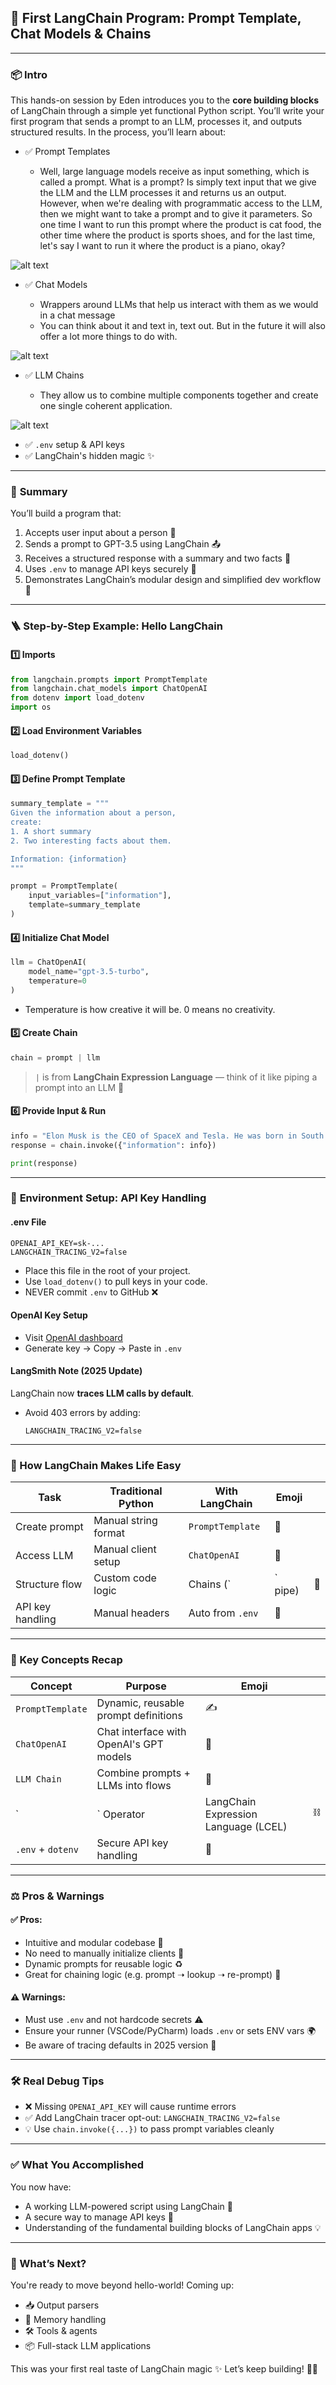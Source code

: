 ## 🧠 First LangChain Program: Prompt Template, Chat Models & Chains

---

### 📦 **Intro**

This hands-on session by Eden introduces you to the **core building blocks** of LangChain through a simple yet functional Python script. You’ll write your first program that sends a prompt to an LLM, processes it, and outputs structured results. In the process, you’ll learn about:

- ✅ Prompt Templates

  - Well, large language models receive as input something, which is called a prompt. What is a prompt? Is simply text input that we give the LLM and the LLM processes it and returns us an output. However, when we're dealing with programmatic access to the LLM, then we might want to take a prompt and to give it parameters. So one time I want to run this prompt where the product is cat food, the other time where the product is sports shoes, and for the last time, let's say I want to run it where the product is a piano, okay?

![alt text](image-3.png)

- ✅ Chat Models

  - Wrappers around LLMs that help us interact with them as we would in a chat message
  - You can think about it and text in, text out. But in the future it will also offer a lot more things to do with.

![alt text](image-4.png)

- ✅ LLM Chains

  - They allow us to combine multiple components together and create one single coherent application.

![alt text](image-5.png)

- ✅ `.env` setup & API keys
- ✅ LangChain's hidden magic ✨

---

### 📝 **Summary**

You’ll build a program that:

1. Accepts user input about a person 🧍
2. Sends a prompt to GPT-3.5 using LangChain 📤
3. Receives a structured response with a summary and two facts 🧾
4. Uses `.env` to manage API keys securely 🔐
5. Demonstrates LangChain’s modular design and simplified dev workflow 🔁

---

### 🪜 **Step-by-Step Example: Hello LangChain**

#### 1️⃣ Imports

```python
from langchain.prompts import PromptTemplate
from langchain.chat_models import ChatOpenAI
from dotenv import load_dotenv
import os
```

#### 2️⃣ Load Environment Variables

```python
load_dotenv()
```

#### 3️⃣ Define Prompt Template

```python
summary_template = """
Given the information about a person,
create:
1. A short summary
2. Two interesting facts about them.

Information: {information}
"""

prompt = PromptTemplate(
    input_variables=["information"],
    template=summary_template
)
```

#### 4️⃣ Initialize Chat Model

```python
llm = ChatOpenAI(
    model_name="gpt-3.5-turbo",
    temperature=0
)
```

- Temperature is how creative it will be. 0 means no creativity.

#### 5️⃣ Create Chain

```python
chain = prompt | llm
```

> `|` is from **LangChain Expression Language** — think of it like piping a prompt into an LLM 🧠

#### 6️⃣ Provide Input & Run

```python
info = "Elon Musk is the CEO of SpaceX and Tesla. He was born in South Africa..."
response = chain.invoke({"information": info})

print(response)
```

---

### 🔐 **Environment Setup: API Key Handling**

#### .env File

```env
OPENAI_API_KEY=sk-...
LANGCHAIN_TRACING_V2=false
```

- Place this file in the root of your project.
- Use `load_dotenv()` to pull keys in your code.
- NEVER commit `.env` to GitHub ❌

#### OpenAI Key Setup

- Visit [OpenAI dashboard](https://platform.openai.com/account/api-keys)
- Generate key → Copy → Paste in `.env`

#### LangSmith Note (2025 Update)

LangChain now **traces LLM calls by default**.

- Avoid 403 errors by adding:

  ```env
  LANGCHAIN_TRACING_V2=false
  ```

---

### 🔁 How LangChain Makes Life Easy

| Task             | Traditional Python   | With LangChain   | Emoji    |     |
| ---------------- | -------------------- | ---------------- | -------- | --- |
| Create prompt    | Manual string format | `PromptTemplate` | 🧾       |     |
| Access LLM       | Manual client setup  | `ChatOpenAI`     | 🤖       |     |
| Structure flow   | Custom code logic    | Chains (\`       | \` pipe) | 🔗  |
| API key handling | Manual headers       | Auto from `.env` | 🔐       |     |

---

### 🧠 Key Concepts Recap

| Concept           | Purpose                                 | Emoji                                |     |
| ----------------- | --------------------------------------- | ------------------------------------ | --- |
| `PromptTemplate`  | Dynamic, reusable prompt definitions    | ✍️                                   |     |
| `ChatOpenAI`      | Chat interface with OpenAI's GPT models | 💬                                   |     |
| `LLM Chain`       | Combine prompts + LLMs into flows       | 🔗                                   |     |
| \`                | \` Operator                             | LangChain Expression Language (LCEL) | ⛓️  |
| `.env` + `dotenv` | Secure API key handling                 | 🔐                                   |     |

---

### ⚖️ Pros & Warnings

#### ✅ Pros:

- Intuitive and modular codebase 🔧
- No need to manually initialize clients 🚫
- Dynamic prompts for reusable logic ♻️
- Great for chaining logic (e.g. prompt ➝ lookup ➝ re-prompt) 🔁

#### ⚠️ Warnings:

- Must use `.env` and not hardcode secrets ⚠️
- Ensure your runner (VSCode/PyCharm) loads `.env` or sets ENV vars 🌍
- Be aware of tracing defaults in 2025 version 🚨

---

### 🛠️ Real Debug Tips

- ❌ Missing `OPENAI_API_KEY` will cause runtime errors
- ✅ Add LangChain tracer opt-out: `LANGCHAIN_TRACING_V2=false`
- 💡 Use `chain.invoke({...})` to pass prompt variables cleanly

---

### ✅ What You Accomplished

You now have:

- A working LLM-powered script using LangChain 🧠
- A secure way to manage API keys 🔐
- Understanding of the fundamental building blocks of LangChain apps 💡

---

### 🚀 What’s Next?

You're ready to move beyond hello-world! Coming up:

- 📥 Output parsers
- 🧠 Memory handling
- 🛠️ Tools & agents
- 📦 Full-stack LLM applications

This was your first real taste of LangChain magic ✨
Let’s keep building! 🔧🔥
